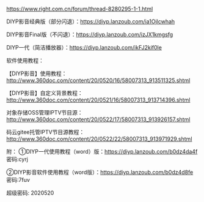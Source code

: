 https://www.right.com.cn/forum/thread-8280295-1-1.html



DIYP影音经典版（部分闪退）：https://diyp.lanzoub.com/ia1Ojlcwhah

DIYP影音Final版（不闪退）：https://diyp.lanzoub.com/izJX1kmgsfg

DIYP一代（简洁播放器）：https://diyp.lanzoub.com/ikFJ2kif0le



软件使用教程：

  【DIYP影音】使用教程：http://www.360doc.com/content/20/0520/16/58007313_913511325.shtml

  【DIYP影音】自定义背景教程：http://www.360doc.com/content/20/0521/16/58007313_913714396.shtml

对象存储OSS管理IPTV节目源：http://www.360doc.com/content/20/0522/17/58007313_913926157.shtml

码云gitee托管IPTV节目源教程：http://www.360doc.com/content/20/0522/22/58007313_913971929.shtml


附：
①DIYP一代使用教程（word）版：https://diyp.lanzoub.com/b0dz4da4f 密码:cyrj

②DIYP影音软件使用教程（word版）：https://diyp.lanzoub.com/b0dz4d8fe 密码:7fuv




超级密码:  2020520
